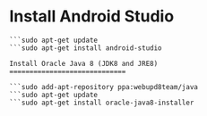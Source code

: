 Install Android Studio
=============================
  
```sudo add-apt-repository ppa:paolorotolo/android-studio  
```sudo apt-get update  
```sudo apt-get install android-studio  
  
Install Oracle Java 8 (JDK8 and JRE8)
=============================
  
```sudo add-apt-repository ppa:webupd8team/java  
```sudo apt-get update  
```sudo apt-get install oracle-java8-installer  
 
